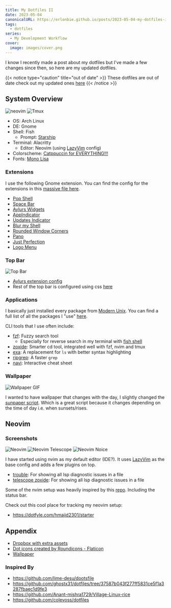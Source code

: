```yaml
---
title: My Dotfiles II
date: 2023-05-04
canonicalURL: https://erlonbie.github.io/posts/2023-05-04-my-dotfiles-ii
tags:
  - dotfiles
series:
  - My Development Workflow
cover:
  image: images/cover.png
---
```


I know I recently made a post about my dotfiles but I've made a few changes since then, so here are my updated dotfiles.

{{< notice type="caution" title="out of date" >}}
These dotfiles are out of date check out my updated ones [here](/posts/2023-07-15-my-dotfiles-iii/)
{{< /notice >}}

## System Overview

![neovim](images/dev.png)
![Tmux](images/fun.png)

- OS: Arch Linux
- DE: Gnome
- Shell: Fish
  - Prompt: [Starship](https://starship.rs/)
- Terminal: Alacritty
  - Editor: Neovim (using [LazyVim](https://www.lazyvim.org) config)
- Colorscheme: [Catppuccin for EVERYTHING!!!](https://github.com/catppuccin)
- Fonts: [Mono Lisa](https://www.monolisa.dev/)

### Extensions

I use the following Gnome extension. You can find the config for the extensions in this [massive file here](gnome/settings.ini).

- [Pop Shell](https://github.com/pop-os/shell)
- [Space Bar](https://extensions.gnome.org/extension/5090/space-bar/)
- [Aylurs Widgets](https://extensions.gnome.org/extension/5338/aylurs-widgets/)
- [AppIndicator](https://extensions.gnome.org/extension/615/appindicator-support/)
- [Updates Indicator](https://extensions.gnome.org/extension/1010/archlinux-updates-indicator/)
- [Blur my Shell](https://extensions.gnome.org/extension/3193/blur-my-shell/)
- [Rounded Window Corners](https://extensions.gnome.org/extension/5237/rounded-window-corners/)
- [Pano](https://extensions.gnome.org/extension/5279/pano/)
- [Just Perfection](https://extensions.gnome.org/extension/3843/just-perfection/)
- [Logo Menu](https://extensions.gnome.org/extension/4451/logo-menu/)

### Top Bar

![Top Bar](images/topbar.png)

- [Aylurs extension config](https://gitlab.com/hmajid2301/dotfiles/-/blob/93133f7e829409a4a4c943ef38f22ffe2f5c3508/gnome/settings.ini#L763-942)
- Rest of the top bar is configured using css [here](themes/my_theme/gnome-shell/gnome-shell.css)

### Applications

I basically just installed every package from [Modern Unix](https://github.com/ibraheemdev/modern-unix).
You can find a full list of all the packages I "use" [here](https://gitlab.com/hmajid2301/dotfiles/-/blob/main/meta/configs/packages.arch.yaml#L2-48).

CLI tools that I use often include:

- [fzf](https://github.com/junegunn/fzf): Fuzzy search tool
  - Especially for reverse search in my terminal with [fish shell](https://github.com/PatrickF1/fzf.fish)
- [zoxide](https://github.com/ajeetdsouza/zoxide): Smarter cd tool, integrated well with fzf, nvim and tmux
- [exa](https://github.com/ogham/exa): A replacement for `ls` with better syntax highlighting
- [ripgrep](https://github.com/BurntSushi/ripgrep): A faster `grep`
- [navi](https://github.com/denisidoro/navi): Interactive cheat sheet

### Wallpaper

![Wallpaper GIF](images/wallpaper.gif)

I wanted to have wallpaper that changes with the day, I slightly changed the [sunpaper script](https://github.com/hexive/sunpaper).
Which is a great script because it changes depending on the time of day i.e. when sunsets/rises.

## Neovim

### Screenshots

![Neovim](images/neovim.png)
![Neovim Telescope](images/neovim_telescope.png)
![Neovim Noice](images/neovim_noice.png)

I have started using nvim as my default editor (IDE?). It uses [LazyVim](lazyvim.org/) as
the base config and adds a few plugins on top.

- [trouble](https://github.com/folke/trouble.nvim): For showing all lsp diagnostic issues in a file
- [telescope zoxide](https://github.com/jvgrootveld/telescope-zoxide): For showing all lsp diagnostic issues in a file

Some of the nvim setup was heavily inspired by this [repo](https://github.com/colevoss/neovoss).
Including the status bar.

Check out this cool place for tracking my neovim setup:

- <https://dotfyle.com/hmajid2301/starter>

## Appendix

- [Dropbox with extra assets](https://www.dropbox.com/sh/rqs2zce3ugf1dz2/AABam3J8BF5WOCvmYjVSXWKIa?dl=0)
- <a href="https://www.flaticon.com/free-icons/dot" title="dot icons">Dot icons created by Roundicons - Flaticon</a>
- [Wallpaper](https://old.reddit.com/r/wallpapers/comments/3ueq55/lakeside_day_night_transition_credit_louis_coyle/)

### Inspired By

- <https://github.com/lime-desu/dootsfile>
- <https://github.com/ghostx31/dotfiles/tree/37587b043f277ff5831ce5f1a3287fbaec1d9fe3>
- <https://github.com/Anant-mishra1729/Village-Linux-rice>
- <https://github.com/colevoss/dotfiles>

